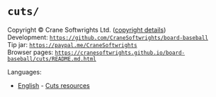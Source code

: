 # `cuts/`

Copyright © Crane Softwrights Ltd. ([copyright details](../COPYRIGHT.md))  
Development: [`https://github.com/CraneSoftwrights/board-baseball`](https://github.com/CraneSoftwrights/board-baseball)  
Tip jar: [`https://paypal.me/CraneSoftwrights`](https://paypal.me/CraneSoftwrights)  
Browser pages: [`https://cranesoftwrights.github.io/board-baseball/cuts/README.md.html`](https://cranesoftwrights.github.io/board-baseball/cuts/README.md.html)  

Languages:

- [English](../en/cuts.md) - [Cuts resources](../en/cuts.md)
